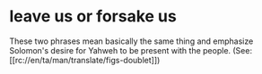 # leave us or forsake us

These two phrases mean basically the same thing and emphasize Solomon's desire for Yahweh to be present with the people. (See: [[rc://en/ta/man/translate/figs-doublet]])

